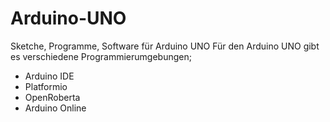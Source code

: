 # Arduino-UNO
Sketche, Programme, Software für Arduino UNO
Für den Arduino UNO gibt es verschiedene Programmierumgebungen;

- Arduino IDE 
- Platformio
- OpenRoberta
- Arduino Online

